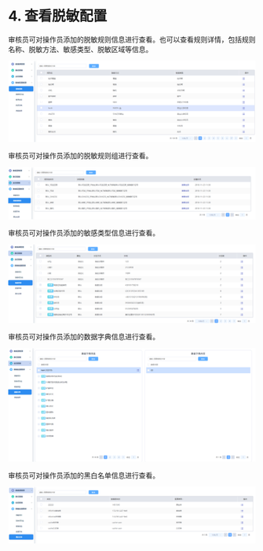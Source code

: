 # 4. 查看脱敏配置

审核员可对操作员添加的脱敏规则信息进行查看。也可以查看规则详情，包括规则名称、脱敏方法、敏感类型、脱敏区域等信息。

![](/images/operation/audit/viewconfig_1.png)                       

审核员可对操作员添加的脱敏规则组进行查看。

![](/images/operation/audit/viewconfig_2.png)

审核员可对操作员添加的敏感类型信息进行查看。

![](/images/operation/audit/viewconfig_3.png)

审核员可对操作员添加的数据字典信息进行查看。

![](/images/operation/audit/viewconfig_4.png)

审核员可对操作员添加的黑白名单信息进行查看。

 ![](/images/operation/audit/viewconfig_5.png)
